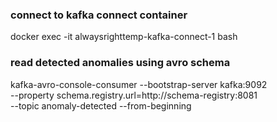 
### connect to kafka connect container
docker exec -it alwaysrighttemp-kafka-connect-1 bash


### read detected anomalies using avro schema
kafka-avro-console-consumer --bootstrap-server kafka:9092 \
--property schema.registry.url=http://schema-registry:8081 \
--topic anomaly-detected --from-beginning
